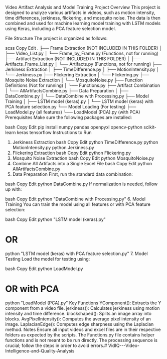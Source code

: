 Video Artifact Analysis and Model Training
Project Overview
This project is designed to analyze various artifacts in videos, such as motion intensity, time differences, jerkiness, flickering, and mosquito noise. The data is then combined and used for machine learning model training with LSTM models using Keras, including a PCA feature selection model.

File Structure
The project is organized as follows:

scss
Copy
Edit
.
├── Frame Extraction (NOT INCLUDED IN THIS FOLDER)
│   ├── Video_List.py
│   └── Frame_by_Frame.py (Functions, not for running)
├── Artifact Extraction (NOT INCLUDED IN THIS FOLDER)
│   ├── Artifacts_Frame_List.py
│   └── Artifacts.py (Functions, not for running)
├── Jerkiness Extraction
│   ├── TimeDifference.py
│   ├── MotionIntensity.py
│   └── Jerkiness.py
├── Flickering Extraction
│   └── Flickering.py
├── Mosquito Noise Extraction
│   └── MosquitoNoise.py
├── Function Definitions (Not for running)
│   └── Functions.py
├── Artifact Combination
│   └── AllArtifactsCombine.py
├── Data Preparation
│   ├── DataCombine.py
│   └── DataCombine with Processing.py
├── Model Training
│   ├── LSTM model (keras).py
│   └── LSTM model (keras) with PCA feature selection.py
└── Model Loading (For testing)
    ├── LoadModel.py (all features)
    └── LoadModel (PCA).py (with PCA)
Prerequisites
Make sure the following packages are installed:

bash
Copy
Edit
pip install numpy pandas openpyxl opencv-python scikit-learn keras tensorflow
Instructions to Run
1. Jerkiness Extraction
bash
Copy
Edit
python TimeDifference.py
python MotionIntensity.py
python Jerkiness.py
2. Flickering Extraction
bash
Copy
Edit
python Flickering.py
3. Mosquito Noise Extraction
bash
Copy
Edit
python MosquitoNoise.py
4. Combine All Artifacts into a Single Excel File
bash
Copy
Edit
python AllArtifactsCombine.py
5. Data Preparation
First, run the standard data combination:

bash
Copy
Edit
python DataCombine.py
If normalization is needed, follow up with:

bash
Copy
Edit
python "DataCombine with Processing.py"
6. Model Training
You can train the model using all features or with PCA feature selection:

bash
Copy
Edit
python "LSTM model (keras).py"
# OR
python "LSTM model (keras) with PCA feature selection.py"
7. Model Testing
Load the model for testing using:

bash
Copy
Edit
python LoadModel.py
# OR with PCA
python "LoadModel (PCA).py"
Key Functions
YComponent(): Extracts the Y component from a video file.
jerkiness(): Calculates jerkiness using motion intensity and time difference.
blockshaped(): Splits an image array into blocks.
AvgPixelIntensity(): Computes the average pixel intensity of an image.
LaplacianEdge(): Computes edge sharpness using the Laplacian method.
Notes
Ensure all input videos and excel files are in their respective folders as expected by the scripts.
The Functions.py file contains helper functions and is not meant to be run directly.
The processing sequence is crucial; follow the steps in order to avoid errors.#   V i d I Q - - - V i d e o - I n t e l l i g e n c e - a n d - Q u a l i t y - A n a l y s i s  
 